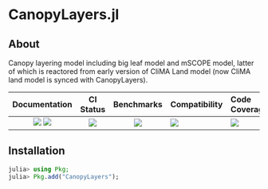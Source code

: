 # CanopyLayers.jl

<!-- Links and shortcuts -->
[dev-img]: https://img.shields.io/badge/docs-dev-blue.svg
[dev-url]: https://Yujie-W.github.io/CanopyLayers.jl/dev/

[rel-img]: https://img.shields.io/badge/docs-stable-blue.svg
[rel-url]: https://Yujie-W.github.io/CanopyLayers.jl/stable/

[st-img]: https://github.com/Yujie-W/CanopyLayers.jl/workflows/JuliaStable/badge.svg?branch=main
[st-url]: https://github.com/Yujie-W/CanopyLayers.jl/actions?query=branch%3A"main"++workflow%3A"JuliaStable"

[bm-img]: https://github.com/Yujie-W/CanopyLayers.jl/workflows/Benchmarks/badge.svg?branch=main
[bm-url]: https://github.com/Yujie-W/CanopyLayers.jl/actions?query=branch%3A"main"++workflow%3A"Benchmarks"

[min-img]: https://github.com/Yujie-W/CanopyLayers.jl/workflows/Julia-1.3/badge.svg?branch=main
[min-url]: https://github.com/Yujie-W/CanopyLayers.jl/actions?query=branch%3A"main"++workflow%3A"Julia-1.3"

[cov-img]: https://codecov.io/gh/Yujie-W/CanopyLayers.jl/branch/main/graph/badge.svg
[cov-url]: https://codecov.io/gh/Yujie-W/CanopyLayers.jl




## About
Canopy layering model including big leaf model and mSCOPE model, latter of
    which is reactored from early version of CliMA Land model (now CliMA
    land model is synced with CanopyLayers).

| Documentation                                   | CI Status             | Benchmarks            | Compatibility           | Code Coverage           |
|:-----------------------------------------------:|:---------------------:|:---------------------:|:------------------------|:------------------------|
| [![][dev-img]][dev-url] [![][rel-img]][rel-url] | [![][st-img]][st-url] | [![][bm-img]][bm-url] | [![][min-img]][min-url] | [![][cov-img]][cov-url] |




## Installation
```julia
julia> using Pkg;
julia> Pkg.add("CanopyLayers");
```
